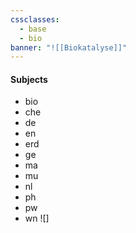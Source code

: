 ```yaml
---
cssclasses:
  - base
  - bio
banner: "![[Biokatalyse]]"
---
```

#### Subjects
- bio
- che
- de
- en
- erd
- ge
- ma
- mu
- nl
- ph
- pw
- wn
![]
